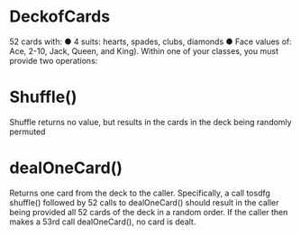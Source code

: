 # DeckofCards

52 cards with:
● 4 suits: hearts​, spades​, clubs​, diamonds
● Face values of: Ace​, 2-10​, Jack​, Queen​, and King​).
Within one of your classes, you must provide two operations:

# Shuffle() 
Shuffle returns no value, but results in the cards in the deck being randomly 
permuted

# dealOneCard()
Returns one card from the deck to the caller. Specifically, a call tosdfg
shuffle() followed by 52 calls to dealOneCard() should result in the caller being provided
all 52 cards of the deck in a random order. If the caller then makes a 53rd call
dealOneCard(), no card is dealt.
